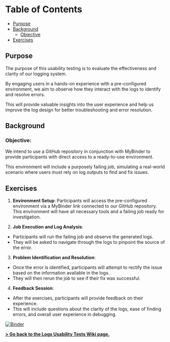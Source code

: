 # Table of Contents
- [Purpose](#purpose)
- [Background](#background)
  * [Objective](#objective)
- [Exercises](#exercises)

## Purpose
The purpose of this usability testing is to evaluate the effectiveness and clarity of our logging system.

By engaging users in a hands-on experience with a pre-configured environment, we aim to observe how they interact with the logs to identify and resolve errors. 

This will provide valuable insights into the user experience and help us improve the log design for better troubleshooting and error resolution.

## Background
### Objective:
We intend to use a GitHub repository in conjunction with MyBinder to provide participants with direct access to a ready-to-use environment.

This environment will include a purposely failing job, simulating a real-world scenario where users must rely on log outputs to find and fix issues.

## Exercises
1. **Environment Setup**: Participants will access the pre-configured environment via a MyBinder link connected to our GitHub repository. This environment will have all necessary tools and a failing job ready for investigation.

2. **Job Execution and Log Analysis**:
  - Participants will run the failing job and observe the generated logs.
  - They will be asked to navigate through the logs to pinpoint the source of the error.

3. **Problem Identification and Resolution**:
  - Once the error is identified, participants will attempt to rectify the issue based on the information available in the logs.
  - They will then rerun the job to see if their fix was successful.

4. **Feedback Session**:
  - After the exercises, participants will provide feedback on their experience.
  - This will include questions about the clarity of the logs, ease of finding errors, and overall user experience in debugging.


[![Binder](https://mybinder.org/badge_logo.svg)](https://mybinder.org/v2/gh/versatile-data-kit-demo/logs-usability-test/HEAD)

**[> Go back to the Logs Usability Tests Wiki page.]()**

